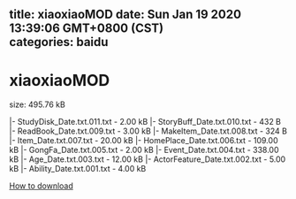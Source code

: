 
title: xiaoxiaoMOD
date: Sun Jan 19 2020 13:39:06 GMT+0800 (CST)    
categories: baidu
---

# xiaoxiaoMOD
size: 495.76 kB
 
 
|- StudyDisk_Date.txt.011.txt - 2.00 kB
|- StoryBuff_Date.txt.010.txt - 432 B
|- ReadBook_Date.txt.009.txt - 3.00 kB
|- MakeItem_Date.txt.008.txt - 324 B
|- Item_Date.txt.007.txt - 20.00 kB
|- HomePlace_Date.txt.006.txt - 109.00 kB
|- GongFa_Date.txt.005.txt - 2.00 kB
|- Event_Date.txt.004.txt - 338.00 kB
|- Age_Date.txt.003.txt - 12.00 kB
|- ActorFeature_Date.txt.002.txt - 5.00 kB
|- Ability_Date.txt.001.txt - 4.00 kB

[How to download](https://bpcam.bemobtrk.com/go/2ceec3aa-1ca2-46d6-b9ff-aaa5c184517c?jno=289)